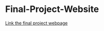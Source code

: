 # Final-Project-Website

[Link the final project webpage](https://shaza-safi.github.io/SunshineListAnalysis-Website/)
